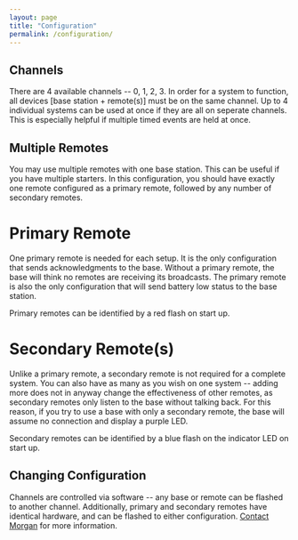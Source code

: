 ```yaml
---
layout: page
title: "Configuration"
permalink: /configuration/
---
```


## Channels

There are 4 available channels -- 0, 1, 2, 3. In order for a system to function, all devices [base station + remote(s)] must be on the same channel. Up to 4 individual systems can be used at once if they are all on seperate channels. This is especially helpful if multiple timed events are held at once.

## Multiple Remotes

You may use multiple remotes with one base station. This can be useful if you have multiple starters. In this configuration, you should have exactly one remote configured as a primary remote, followed by any number of secondary remotes.

# Primary Remote

One primary remote is needed for each setup. It is the only configuration that sends acknowledgments to the base. Without a primary remote, the base will think no remotes are receiving its broadcasts. The primary remote is also the only configuration that will send battery low status to the base station.

Primary remotes can be identified by a red flash on start up.

# Secondary Remote(s)

Unlike a primary remote, a secondary remote is not required for a complete system. You can also have as many as you wish on one system -- adding more does not in anyway change the effectiveness of other remotes, as secondary remotes only listen to the base without talking back. For this reason, if you try to use a base with only a secondary remote, the base will assume no connection and display a purple LED.

Secondary remotes can be identified by a blue flash on the indicator LED on start up.

## Changing Configuration

Channels are controlled via software -- any base or remote can be flashed to another channel. Additionally, primary and secondary remotes have identical hardware, and can be flashed to either configuration. [Contact Morgan](mailto:morgandavidhunter@gmail.com) for more information.